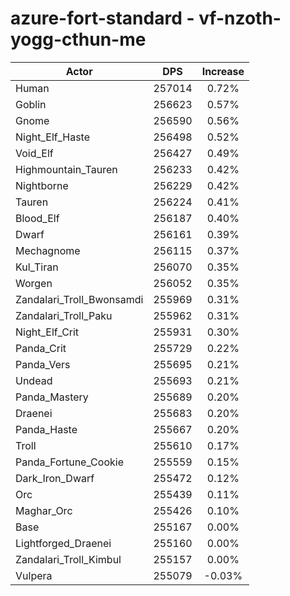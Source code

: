 # azure-fort-standard - vf-nzoth-yogg-cthun-me
| Actor | DPS | Increase |
|---|:---:|:---:|
|Human|257014|0.72%|
|Goblin|256623|0.57%|
|Gnome|256590|0.56%|
|Night_Elf_Haste|256498|0.52%|
|Void_Elf|256427|0.49%|
|Highmountain_Tauren|256233|0.42%|
|Nightborne|256229|0.42%|
|Tauren|256224|0.41%|
|Blood_Elf|256187|0.40%|
|Dwarf|256161|0.39%|
|Mechagnome|256115|0.37%|
|Kul_Tiran|256070|0.35%|
|Worgen|256052|0.35%|
|Zandalari_Troll_Bwonsamdi|255969|0.31%|
|Zandalari_Troll_Paku|255962|0.31%|
|Night_Elf_Crit|255931|0.30%|
|Panda_Crit|255729|0.22%|
|Panda_Vers|255695|0.21%|
|Undead|255693|0.21%|
|Panda_Mastery|255689|0.20%|
|Draenei|255683|0.20%|
|Panda_Haste|255667|0.20%|
|Troll|255610|0.17%|
|Panda_Fortune_Cookie|255559|0.15%|
|Dark_Iron_Dwarf|255472|0.12%|
|Orc|255439|0.11%|
|Maghar_Orc|255426|0.10%|
|Base|255167|0.00%|
|Lightforged_Draenei|255160|0.00%|
|Zandalari_Troll_Kimbul|255157|0.00%|
|Vulpera|255079|-0.03%|
